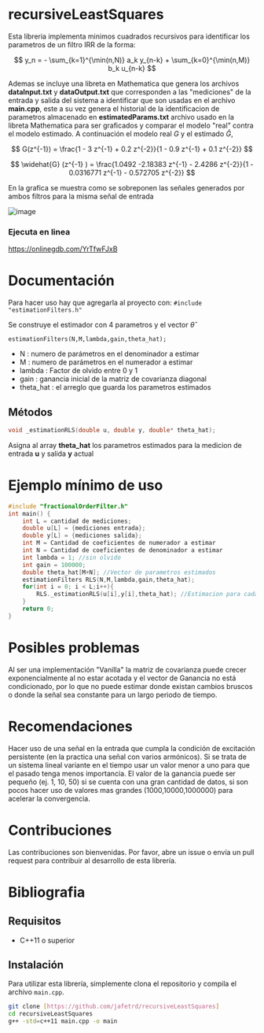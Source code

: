 # recursiveLeastSquares
Esta libreria implementa minimos cuadrados recursivos para identificar los parametros de un filtro IRR de la forma:

$$ y_n = - \sum_{k=1}^{\min(n,N)} a_k y_{n-k} + \sum_{k=0}^{\min(n,M)} b_k u_{n-k} $$ 

Ademas se incluye una libreta en Mathematica que genera los archivos **dataInput.txt** y **dataOutput.txt** que corresponden a las "mediciones" de la entrada y salida del sistema a identificar que son usadas en el archivo **main.cpp**, este a su vez genera el historial de la identificacion de parametros almacenado en **estimatedParams.txt** archivo usado en la libreta Mathematica para ser graficados y comparar el modelo "real" contra el modelo estimado. A continuación el modelo real $G$ y el estimado $\widehat{G}$, 

$$ G(z^{-1}) = \frac{1 - 3 z^{-1} + 0.2 z^{-2}}{1 - 0.9 z^{-1} + 0.1 z^{-2}} $$ 

$$ \widehat{G} (z^{-1} ) = \frac{1.0492 -2.18383 z^{-1} - 2.4286 z^{-2}}{1 - 0.0316771 z^{-1} - 0.572705 z^{-2}} $$

En la grafica se muestra como se sobreponen las señales generados por ambos filtros para la misma señal de entrada

![image](https://github.com/jafetrd/recursiveLeastSquares/assets/20916745/87925dfb-5e6e-4e4c-a8f0-b0777b4ef83c)


### Ejecuta en linea 
<https://onlinegdb.com/YrTfwFJxB>

# Documentación
Para hacer uso hay que agregarla al proyecto con:
 ``` #include "estimationFilters.h" ```

 Se construye el estimador con 4 parametros y el vector $\widehat{\theta}$ 
 
 ```estimationFilters(N,M,lambda,gain,theta_hat);```
 
- N : numero de parámetros en el denominador a estimar
- M : numero de parámetros en el numerador a estimar
- lambda : Factor de olvido entre 0 y 1
- gain : ganancia inicial de la matriz de covarianza diagonal
- theta_hat : el arreglo que guarda los parametros estimados 

## Métodos
```C 
void _estimationRLS(double u, double y, double* theta_hat);
```
Asigna al array **theta_hat** los parametros estimados para la medicion de entrada **u** y salida **y** actual

# Ejemplo mínimo de uso

```C
#include "fractionalOrderFilter.h"
int main() {
    int L = cantidad de mediciones;    
    double u[L] = {mediciones entrada};
    double y[L] = {mediciones salida};    
    int M = Cantidad de coeficientes de numerador a estimar
    int N = Cantidad de coeficientes de denominador a estimar
    int lambda = 1; //sin olvido
    int gain = 100000;
    double theta_hat[M+N]; //Vector de parametros estimados
    estimationFilters RLS(N,M,lambda,gain,theta_hat);
    for(int i = 0; i < L;i++){
        RLS._estimationRLS(u[i],y[i],theta_hat); //Estimacion para cada muestra
    }
    return 0;
}
```

# Posibles problemas
Al ser una implementación "Vanilla" la matriz de covarianza puede crecer exponencialmente al no estar acotada y el vector de Ganancia no está condicionado, por lo que no puede estimar donde existan cambios bruscos o donde la señal sea constante para un largo periodo de tiempo.  

# Recomendaciones 
Hacer uso de una señal en la entrada que cumpla la condición de excitación persistente (en la practica una señal con varios armónicos). 
Si se trata de un sistema lineal variante en el tiempo usar un valor menor a uno para que el pasado tenga menos importancia.
El valor de la ganancia puede ser pequeño (ej. 1, 10, 50) si se cuenta con una gran cantidad de datos, si son pocos hacer uso de valores mas grandes (1000,10000,1000000) para acelerar la convergencia. 

# Contribuciones
Las contribuciones son bienvenidas. Por favor, abre un issue o envía un pull request para contribuir al desarrollo de esta librería.

# Bibliografia


## Requisitos

- C++11 o superior

## Instalación

Para utilizar esta librería, simplemente clona el repositorio y compila el archivo `main.cpp`.

```bash
git clone [https://github.com/jafetrd/recursiveLeastSquares]
cd recursiveLeastSquares
g++ -std=c++11 main.cpp -o main

